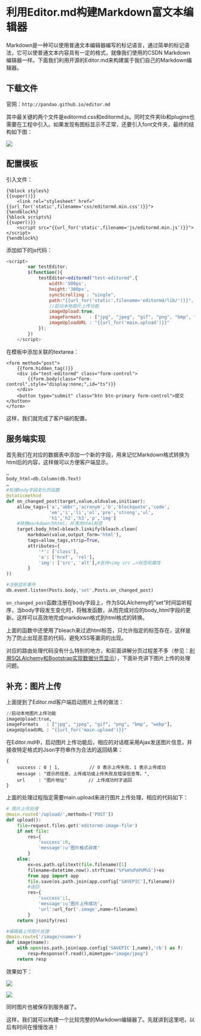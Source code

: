 # 利用Editor.md构建Markdown富文本编辑器

Markdown是一种可以使用普通文本编辑器编写的标记语言，通过简单的标记语法，它可以使普通文本内容具有一定的格式，就像我们使用的CSDN Markdown编辑器一样。下面我们利用开源的Editor.md来构建属于我们自己的Markdown编辑器。

## 下载文件

官网：`http://pandao.github.io/editor.md`

其中最关键的两个文件是editormd.css和editormd.js。同时文件夹lib和plugins也需要在工程中引入。如果发现有图标显示不正常，还要引入font文件夹，最终的结构如下图：

![](https://img-blog.csdn.net/20170212215242452)

## 配置模板

引入文件：

```
{%block styles%}
{{super()}}
    <link rel="stylesheet" href="{{url_for('static',filename='css/editormd.min.css')}}">
{%endblock%}
{%block scripts%}
{{super()}}
    <script src="{{url_for('static',filename='js/editormd.min.js')}}"></script>
{%endblock%}
```

添加如下的js代码：

```js
<script>
        var testEditor;
        $(function(){
            testEditor=editormd("test-editormd",{
                width:'500px',
                height:'300px',
                syncScrolling : "single",
                path:"{{url_for('static',filename='editormd/lib/')}}",
                //启动本地图片上传功能
                imageUpload:true,
                imageFormats   : ["jpg", "jpeg", "gif", "png", "bmp", "webp"],
                imageUploadURL : "{{url_for('main.upload')}}"
            });
        })
    </script>
```

在模板中添加关联的textarea：

```
<form method="post">
    {{form.hidden_tag()}}
    <div id="test-editormd" class="form-control">
        {{form.body(class="form-control",style="display:none;",id="ts")}}
    </div>
    <button type="submit" class="btn btn-primary form-control">提交</button>
</form>
```

这样，我们就完成了客户端的配置。

## 服务端实现

首先我们在对应的数据表中添加一个新的字段，用来记忆Markdown格式转换为html后的内容，这样做可以方便客户端显示。

```python
…
body_html=db.Column(db.Text)
…
#处理body字段变化的函数
@staticmethod
def on_changed_post(target,value,oldvalue,initiaor):
    allow_tags=['a','abbr','acronym','b','blockquote','code',
                'em','i','li','ol','pre','strong','ul',
                'h1','h2','h3','p','img']
    #转换markdown为html，并清洗html标签
    target.body_html=bleach.linkify(bleach.clean(
        markdown(value,output_form='html'),
        tags=allow_tags,strip=True,
        attributes={
            '*': ['class'],
            'a': ['href', 'rel'],
            'img': ['src', 'alt'],#支持<img src …>标签和属性
        }
))

#注册监听事件
db.event.listen(Posts.body,'set',Posts.on_changed_post)
```

`on_changed_post`函数注册在body字段上，作为SQLAlchemy的”set”时间监听程序，当body字段发生变化时，将触发函数，从而完成对应的body_html字段的更新。这样可以高效地完成markdown格式到html格式的转换。

上面的函数中还使用了bleach来过滤html标签，只允许指定的标签存在，这样是为了防止出现恶意的代码，避免XSS等漏洞的出现。

对应的路由处理代码没有什么特别的地方，和前面讲解分页过程差不多（参见：[利用SQLAlchemy和Bootstrap实现数据分页显示](http://blog.csdn.net/kikaylee/article/details/54908275)），下面补充讲下图片上传的处理问题。

## 补充：图片上传

上面提到了Editor.md客户端启动图片上传的做法：

```python
//启动本地图片上传功能
imageUpload:true,
imageFormats   : ["jpg", "jpeg", "gif", "png", "bmp", "webp"],
imageUploadURL : "{{url_for('main.upload')}}"
```

在Editor.md中，启动图片上传功能后，相应的对话框采用Ajax发送图片信息，并接收特定格式的Json字符串作为合法的返回结果：

```
{
    success : 0 | 1,           // 0 表示上传失败，1 表示上传成功
    message : "提示的信息，上传成功或上传失败及错误信息等。",
    url     : "图片地址"        // 上传成功时才返回
}
```

上面的处理过程指定需要main.upload来进行图片上传处理，相应的代码如下：

```python
# 图片上传处理
@main.route('/upload/',methods=['POST'])
def upload():
    file=request.files.get('editormd-image-file')
    if not file:
        res={
            'success':0,
            'message':u'图片格式异常'
        }
    else:
        ex=os.path.splitext(file.filename)[1]
        filename=datetime.now().strftime('%Y%m%d%H%M%S')+ex
        from app import app
        file.save(os.path.join(app.config['SAVEPIC'],filename))
        #返回
        res={
            'success':1,
            'message':u'图片上传成功',
            'url':url_for('.image',name=filename)
        }
    return jsonify(res)

#编辑器上传图片处理
@main.route('/image/<name>')
def image(name):
    with open(os.path.join(app.config['SAVEPIC'],name),'rb') as f:
        resp=Response(f.read(),mimetype="image/jpeg")
    return resp
```

效果如下：

![](https://img-blog.csdn.net/20170212215444284)

![](https://img-blog.csdn.net/20170212215456331)

同时图片也被保存到服务器了。

这样，我们就可以构建一个比较完整的Markdown编辑器了。先就讲到这里吧，以后有时间在慢慢改进！